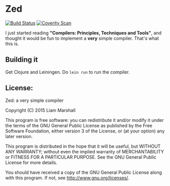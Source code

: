 # Zed
[![Build Status](https://travis-ci.org/ArchimedesPi/zed.svg?branch=master)](https://travis-ci.org/ArchimedesPi/zed) [![Coverity Scan](https://img.shields.io/coverity/scan/5319.svg)](https://scan.coverity.com/projects/archimedespi-zed)

I just started reading **"Compilers: Principles, Techniques and Tools"**,
and thought it would be fun to implement a **very** simple compiler.
That's what this is.

## Building it
Get Clojure and Leiningen. Do `lein run` to run the compiler.

## License:
Zed: a very simple compiler

Copyright (C) 2015  Liam Marshall

This program is free software: you can redistribute it and/or modify
it under the terms of the GNU General Public License as published by
the Free Software Foundation, either version 3 of the License, or
(at your option) any later version.

This program is distributed in the hope that it will be useful,
but WITHOUT ANY WARRANTY; without even the implied warranty of
MERCHANTABILITY or FITNESS FOR A PARTICULAR PURPOSE.  See the
GNU General Public License for more details.

You should have received a copy of the GNU General Public License
along with this program.  If not, see <http://www.gnu.org/licenses/>.
